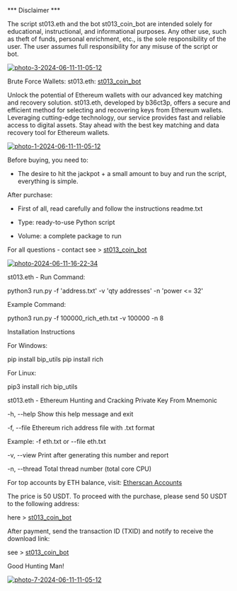 *** Disclaimer ***

The script st013.eth and the bot st013_coin_bot are intended solely for educational, instructional, and informational purposes. Any other use, such as theft of funds, personal enrichment, etc., is the sole responsibility of the user. The user assumes full responsibility for any misuse of the script or bot.

<a href="https://ibb.co/mNVRHwW"><img src="https://i.ibb.co/CP3wnZG/photo-3-2024-06-11-11-05-12.jpg" alt="photo-3-2024-06-11-11-05-12" border="0"></a>

Brute Force Wallets: st013.eth: [st013_coin_bot](https://t.me/st013_coin_bot)

Unlock the potential of Ethereum wallets with our advanced key matching and recovery solution. st013.eth, developed by b36ct3p, offers a secure and efficient method for selecting and recovering keys from Ethereum wallets. Leveraging cutting-edge technology, our service provides fast and reliable access to digital assets. Stay ahead with the best key matching and data recovery tool for Ethereum wallets.

<a href="https://ibb.co/n3Hctfw"><img src="https://i.ibb.co/Jxf7g2c/photo-1-2024-06-11-11-05-12.jpg" alt="photo-1-2024-06-11-11-05-12" border="0"></a>

Before buying, you need to:

- The desire to hit the jackpot + a small amount to buy and run the script, everything is simple.

After purchase:

- First of all, read carefully and follow the instructions readme.txt

- Type: ready-to-use Python script

- Volume: a complete package to run

For all questions - contact see > [st013_coin_bot](https://t.me/st013_coin_bot)

<a href="https://ibb.co/pnmZ9Sm"><img src="https://i.ibb.co/6Ndbfkd/photo-2024-06-11-16-22-34.jpg" alt="photo-2024-06-11-16-22-34" border="0"></a>

st013.eth - Run Command:

  python3 run.py -f 'address.txt' -v 'qty addresses' -n 'power <= 32'

Example Command:

  python3 run.py -f 100000_rich_eth.txt -v 100000 -n 8

Installation Instructions

For Windows:

  pip install bip_utils
  pip install rich

For Linux:

  pip3 install rich bip_utils

st013.eth - Ethereum Hunting and Cracking Private Key From Mnemonic

  -h, --help    Show this help message and exit
  
  -f, --file    Ethereum rich address file with .txt format
  
  Example: -f eth.txt or --file eth.txt
  
  -v, --view    Print after generating this number and report
  
  -n, --thread  Total thread number (total core CPU)

For top accounts by ETH balance, visit: [Etherscan Accounts](https://etherscan.io/accounts)

The price is 50 USDT. To proceed with the purchase, please send 50 USDT to the following address:

here > [st013_coin_bot](https://t.me/st013_coin_bot)

After payment, send the transaction ID (TXID) and notify to receive the download link:

see > [st013_coin_bot](https://t.me/st013_coin_bot)

Good Hunting Man!

<a href="https://ibb.co/YpRgB4P"><img src="https://i.ibb.co/V2j6Y0J/photo-7-2024-06-11-11-05-12.jpg" alt="photo-7-2024-06-11-11-05-12" border="0"></a>

